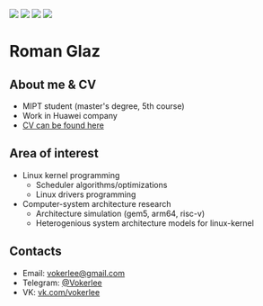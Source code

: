 <p align="left">
    <img src="https://img.shields.io/badge/Age-21-blue" />
    <img src="https://img.shields.io/badge/Focus-System%20Programming-darkgreen" />
    <img src="https://img.shields.io/badge/Lives-Russia-darkblue" />
    <img src="https://img.shields.io/badge/Languages-English%20%26%20Russian-red" />
</p>

<h1 align="left">Roman Glaz</h1>

## About me & CV
  * MIPT student (master's degree, 5th course)
  * Work in Huawei company
  * [CV can be found here](https://github.com/Vokerlee/roman-glaz-cv)

## Area of interest
  * Linux kernel programming
    * Scheduler algorithms/optimizations
    * Linux drivers programming
  * Computer-system architecture research
    * Architecture simulation (gem5, arm64, risc-v)
    * Heterogenious system architecture models for linux-kernel

## Contacts
  * Email: [vokerlee@gmail.com](mailto:vokerlee@gmail.com)
  * Telegram: [@Vokerlee](https://telegram.me/vokerlee)
  * VK: [vk.com/vokerlee](https://vk.com/vokerlee)
